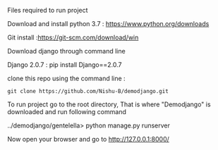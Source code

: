 Files required to run project

Download and install 
python 3.7   : https://www.python.org/downloads

Git install  :https://git-scm.com/download/win

Download django through command line

Django 2.0.7 : pip install Django==2.0.7


clone this repo using the command line : 

    git clone https://github.com/Nishu-B/demodjango.git
    

To run project go to the root directory, That is where "Demodjango" is downloaded and run following command

../demodjango/gentelella> python manage.py runserver


Now open your browser and go to http://127.0.0.1:8000/
